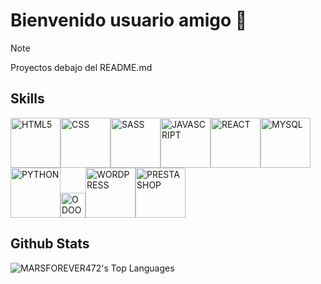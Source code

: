 # Bienvenido usuario amigo 👋
> [!NOTE]
> Proyectos debajo del README.md

## Skills
<img src="https://www.vectorlogo.zone/logos/w3_html5/w3_html5-ar21.svg" alt="HTML5" width="80"/><img src="https://www.vectorlogo.zone/logos/w3_css/w3_css-ar21.svg" alt="CSS" width="80"/><img src="https://www.vectorlogo.zone/logos/sass-lang/sass-lang-ar21.svg" alt="SASS" width="80"/><img src="https://www.vectorlogo.zone/logos/javascript/javascript-ar21.svg" alt="JAVASCRIPT" width="80"/><img src="https://www.vectorlogo.zone/logos/reactjs/reactjs-ar21.svg" alt="REACT" width="80"/><img src="https://www.vectorlogo.zone/logos/mysql/mysql-ar21.svg" alt="MYSQL" width="80"/><img src="https://www.vectorlogo.zone/logos/python/python-ar21.svg" alt="PYTHON" width="80"/><img src="https://raw.githubusercontent.com/detain/svg-logos/af43b58bee054f40b2c215d97b983d03b190f0d4/svg/o/odoo.svg" alt="ODOO" width="40px"/><img src="https://www.vectorlogo.zone/logos/wordpress/wordpress-ar21.svg" alt="WORDPRESS" width="80"/><img src="https://vectorwiki.com/images/hksJN__prestashop.svg" alt="PRESTASHOP" width="80"/>


## Github Stats
![MARSFOREVER472's Top Languages](https://github-readme-stats.vercel.app/api/top-langs/?username=Alvaro624la&theme=vue-dark&show_icons=true&hide_border=true&layout=compact)

<!--
![MARSFOREVER472's Stats](https://github-readme-stats.vercel.app/api?username=Alvaro624la&theme=vue-dark&show_icons=true&hide_border=true&count_private=true)
![MARSFOREVER472's Streak](https://github-readme-streak-stats.herokuapp.com/?user=Alvaro624la&theme=vue-dark&hide_border=true)
-->


<!--
# A first-level heading
## A second-level heading
### A third-level heading

**Alvaro624la/Alvaro624la** is a ✨ _special_ ✨ repository because its `README.md` (this file) appears on your GitHub profile.

Here are some ideas to get you started:

- 🔭 I’m currently working on ...
- 🌱 I’m currently learning ...
- 👯 I’m looking to collaborate on ...
- 🤔 I’m looking for help with ...
- 💬 Ask me about ...
- 📫 How to reach me: ...
- 😄 Pronouns: ...
- ⚡ Fun fact: ...

Some basic Git commands are:
```
git status
git add
git commit
```

> Text that is a quote
-->
